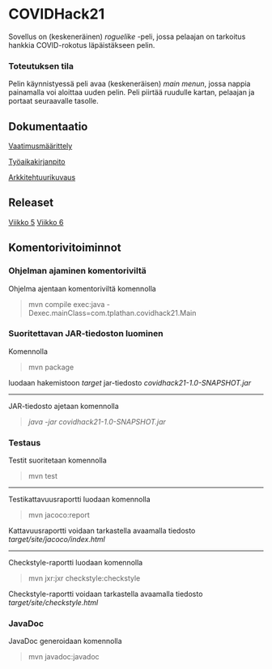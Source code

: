 # COVIDHack21

Sovellus on (keskeneräinen) _roguelike_ -peli, jossa pelaajan on tarkoitus hankkia COVID-rokotus läpäistäkseen pelin. 

### Toteutuksen tila

Pelin käynnistyessä peli avaa (keskeneräisen) _main menun_, jossa nappia painamalla voi aloittaa uuden pelin. Peli piirtää ruudulle kartan, pelaajan ja portaat seuraavalle tasolle.

## Dokumentaatio

[Vaatimusmäärittely](https://github.com/taplath/ot-harjoitustyo/blob/master/dokumentaatio/vaatimusmaarittely.md)

[Työaikakirjanpito](https://github.com/taplath/ot-harjoitustyo/blob/master/dokumentaatio/tuntikirjanpito.md)

[Arkkitehtuurikuvaus](https://github.com/taplath/ot-harjoitustyo/blob/master/dokumentaatio/arkkitehtuuri.md)

## Releaset

[Viikko 5](https://github.com/taplath/ot-harjoitustyo/releases/tag/viikko5)
[Viikko 6](https://github.com/taplath/ot-harjoitustyo/releases/tag/viikko6)

## Komentorivitoiminnot

### Ohjelman ajaminen komentoriviltä

Ohjelma ajentaan komentoriviltä komennolla

> mvn compile exec:java -Dexec.mainClass=com.tplathan.covidhack21.Main

### Suoritettavan JAR-tiedoston luominen

Komennolla

> mvn package

luodaan hakemistoon _target_ jar-tiedosto _covidhack21-1.0-SNAPSHOT.jar_

---

JAR-tiedosto ajetaan komennolla 

> _java -jar covidhack21-1.0-SNAPSHOT.jar_

### Testaus

Testit suoritetaan komennolla

> mvn test

---

Testikattavuusraportti luodaan komennolla

> mvn jacoco:report

Kattavuusraportti voidaan tarkastella avaamalla tiedosto _target/site/jacoco/index.html_

---

Checkstyle-raportti luodaan komennolla

> mvn jxr:jxr checkstyle:checkstyle

Checkstyle-raportti voidaan tarkastella avaamalla tiedosto _target/site/checkstyle.html_

### JavaDoc

JavaDoc generoidaan komennolla

> mvn javadoc:javadoc
